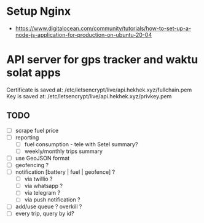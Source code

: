 # Setup Nginx

- https://www.digitalocean.com/community/tutorials/how-to-set-up-a-node-js-application-for-production-on-ubuntu-20-04

# API server for gps tracker and waktu solat apps

Certificate is saved at: /etc/letsencrypt/live/api.hekhek.xyz/fullchain.pem
Key is saved at: /etc/letsencrypt/live/api.hekhek.xyz/privkey.pem

## TODO

- [ ] scrape fuel price
- [ ] reporting
  - [ ] fuel consumption - tele with Setel summary?
  - [ ] weekly/monthly trips summary
- [ ] use GeoJSON format
- [ ] geofencing ?
- [ ] notification [battery | fuel | geofence] ?
  - [ ] via twillio ?
  - [ ] via whatsapp ?
  - [ ] via telegram ?
  - [ ] via push notification ?
- [ ] add/use queue ? overkill ?
- [ ] every trip, query by id?
